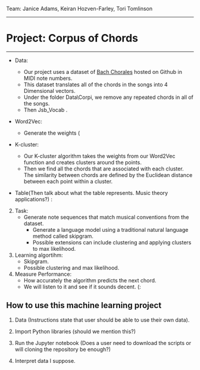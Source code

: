 Team: Janice Adams, Keiran Hozven-Farley, Tori Tomlinson

***
# **Project: Corpus of Chords**
***
 * Data:  
    * Our project uses a dataset of [Bach Chorales](https://github.com/czhuang/JSB-Chorales-dataset) hosted on Github in MIDI note numbers.
    * This dataset translates all of the chords in the songs into 4 Dimensional vectors.
    * Under the folder Data\Corpi, we remove any repeated chords in all of the songs.   
    * Then Jsb_Vocab .  
      
 * Word2Vec:  
    * Generate the weights (
      
 * K-cluster:  
    * Our K-cluster algorithm takes the weights from our Word2Vec function and creates clusters around the points.  
    * Then we find all the chords that are associated with each cluster. The similarity between chords are defined by the Euclidean distance between each point within a cluster.  
      
 * Table(Then talk about what the table represents. Music theory applications?) :  
    

2. Task:
    * Generate note sequences that match musical conventions from the dataset.
        * Generate a language model using a traditional natural language method called skipgram.
        * Possible extensions can include clustering and applying clusters to max likelihood.
3. Learning algortihm:
    * Skipgram.
    * Possible clustering and max likelihood.
4. Measure Performance:
    * How accurately the algorithm predicts the next chord.
    * We will listen to it and see if it sounds decent. (:
      
    
## **How to use this machine learning project**  

   1. Data (Instructions state that user should be able to use their own data).  
      
   2. Import Python libraries (should we mention this?)  
   
   3. Run the Jupyter notebook (Does a user need to download the scripts or will cloning the repository be enough?)  
   
   4. Interpret data I suppose.  


##
